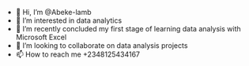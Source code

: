 - 👋 Hi, I’m @Abeke-lamb
- 👀 I’m interested in data analytics
- 🌱 I’m recently concluded my first stage of learning data analysis with Microsoft Excel
- 💞️ I’m looking to collaborate on data analysis projects
- 📫 How to reach me +2348125434167

<!---
Abeke-lamb/Abeke-lamb is a ✨ special ✨ repository because its `README.md` (this file) appears on your GitHub profile.
You can click the Preview link to take a look at your changes.
--->
